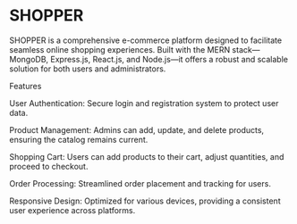 # SHOPPER

SHOPPER is a comprehensive e-commerce platform designed to facilitate seamless online shopping experiences. Built with the MERN stack—MongoDB, Express.js, React.js, and Node.js—it offers a robust and scalable solution for both users and administrators.

Features

User Authentication: Secure login and registration system to protect user data.

Product Management: Admins can add, update, and delete products, ensuring the catalog remains current.

Shopping Cart: Users can add products to their cart, adjust quantities, and proceed to checkout.

Order Processing: Streamlined order placement and tracking for users.

Responsive Design: Optimized for various devices, providing a consistent user experience across platforms.
